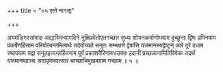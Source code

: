 +++
title = "०५ एतो न्व१द्य"

+++

अयमङ्गिरसांवादः अद्यास्मिन्यागदिने नुक्षिप्रमेतोएतगच्छत सुध्यः शोभनकर्माणोभवाम दुच्छुनाः द्विषः प्रमिनवाम प्रकर्षेणहिंसाम वरियोत्यन्तमित्यर्थः तदेवोच्यते सनुतः सम्भक्षणे द्वेषांसि यजमानस्यद्वेष्टृन् आरे दूरे दधाम स्थापयाम यद्वा सनुतइत्यन्तर्हितनाम पूर्वं प्रकाशवैरिणांवधउक्तः इदानीं प्रच्छन्नानामितिविवेकः तदर्थं यजमानम्प्राञ्चः सदापृणमवत्सारं चाच्छाभिमुखमयाम गच्छाम ॥ ५ ॥